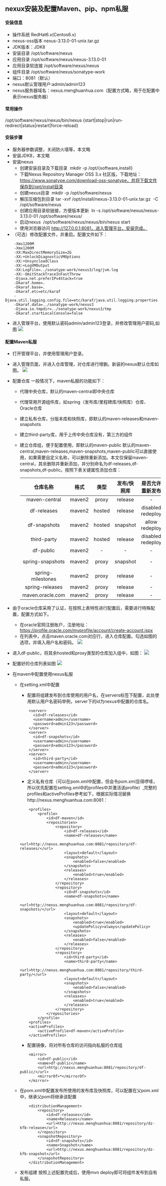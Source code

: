 ## nexux安装及配置Maven、pip、npm私服
#### 安装信息
- 操作系统 RedHat6.x(Centos6.x)
- nexus-oss版本 nexus-3.13.0-01-unix.tar.gz 
- JDK版本：JDK8
- 安装目录 /opt/software/nexus
- 应用目录 /opt/software/nexus/nexus-3.13.0-01
- 应用目录软连接 /opt/software/nexus/nexus
- 组件目录 /opt/software/nexus/sonatype-work
- 端口：8081（默认）
- nexus默认管理用户:admin/admin123
- nexus服务器域名：nexus.menghuanhua.com（配置方式略，用于在配置中表示nexus服务器）

#### 常用操作
/opt/software/nexus/nexus/bin/nexus {start|stop|run|run-redirect|status|restart|force-reload}
#### 安装步骤
- 服务器参数调整，关闭防火墙等，本文略
- 安装JDK8，本文略
- 安装nexus
    + 创建安装目录及下载目录  mkdir -p /opt/{software,install}
    + 下载Nexus Repository Manager OSS 3.x 社区版，下载地址：https://www.sonatype.com/download-oss-sonatype，并将下载文件保存到/opt/install目录
    + 创建nexus目录  mkdir -p /opt/software/nexus
    + 解压压缩包到目录 tar -xvf /opt/install/nexus-3.13.0-01-unix.tar.gz  -C /opt/software/nexus
    + 创建应用目录软链接，方便版本更新  ln -s /opt/software/nexus/nexus-3.13.0-01 /opt/software/nexus/
    + 启动nexus  /opt/software/nexus/nexus/bin/nexus start
    + 使用浏览器访问 http://127.0.0.1:8081，进入管理平台，安装完成。
- （可选）修改配置文件，并重启。配置文件如下：
```
    -Xms1200M
    -Xmx1200M
    -XX:MaxDirectMemorySize=2G
    -XX:+UnlockDiagnosticVMOptions
    -XX:+UnsyncloadClass
    -XX:+LogVMOutput
    -XX:LogFile=../sonatype-work/nexus3/log/jvm.log
    -XX:-OmitStackTraceInFastThrow
    -Djava.net.preferIPv4Stack=true
    -Dkaraf.home=.
    -Dkaraf.base=.
    -Dkaraf.etc=etc/karaf
    -Djava.util.logging.config.file=etc/karaf/java.util.logging.properties
    -Dkaraf.data=../sonatype-work/nexus3
    -Djava.io.tmpdir=../sonatype-work/nexus3/tmp
    -Dkaraf.startLocalConsole=false
```
- 进入管理平台，使用默认密码admin/admin123登录，并修改管理用户密码,如图
        ![](images/nexus-change-password.png)
#### 配置Maven私服
- 打开管理平台，并使用管理用户登录。
- 进入管理页面，并进入仓库管理，对仓库进行增删。新装的nexus默认仓库如图。
        ![](images/nexus-maven-config-1.png)
- 配置仓库
一般情况下，maven私服的功能如下：
    + 代理中央仓库，默认的maven-central即中央仓库
    + 代理常用开源组件库，如spring（发布库/里程碑库/快照库）仓库、Oracle仓库
    + 建立私有仓库，分版本库和快照库，即默认的maven-releases和maven-snapshots
    + 建立third-party库，用于上传中央仓库没有，第三方的组件
    + 建立仓库组，便于配置使用，即默认的maven-public
默认的maven-central,maven-releases,maven-snapshots,maven-public可以直接使用，如果需要自定义名称，可以删除重新添加。本文仅保留maven-central，其余删除并重新添加，并分别命名为df-releases,df-snapshots,df-public。按照下表关键属性添加仓库：
    
        | 仓库名称 | 格式 | 类型 | 发布/快照库 | 是否允许重新发布 | 代理地址 |
        |:----------:|:-------:|:-----:|:--------:|:-------:|:----------|
        |maven-central|maven2|proxy|release|-|https://repo1.maven.org/maven2/|
        |df-releases|maven2|hosted|release|disabled redeploy|-|
        |df-snapshots|maven2|hosted|snapshot|allow redeploy|-|
        |third-party|maven2|hosted|release|disabled redeploy|-|
        |df-public|maven2|-|-|-|-|
        |spring-snapshots|maven2|proxy|snapshot|-|https://repo.spring.io/libs-snapshot-local|
        |spring-milestones|maven2|proxy|release|-|https://repo.spring.io/libs-milestone-local|
        |spring-releases|maven2|proxy|release|-|https://repo.spring.io/release|
        |maven.oracle.com|maven2|proxy|release|-|https://maven.oracle.com|

- 由于oracle仓库采用了认证，在按照上表特性进行配置后，需要进行特殊配置，配置方式如下。
    + 在oracle官网注册账户，注册地址：https://profile.oracle.com/myprofile/account/create-account.jspx
    + 在列表中，点击maven.oracle.com对应行，进入仓库配置。勾选如图的选项，并填入用户名和密码。
        ![](images/nexus-maven-config-2.png)
- 进入df-public，将其余hosted和proxy类型的仓库加入组中，如图：
        ![](images/nexus-maven-config-3.png)
- 配置好的仓库列表如图
        ![](images/nexus-maven-config-4.png)
- 在maven中配置使用nexus私服
    + 在setting.xml中配置
        * 配置将组建发布到仓库使用的用户名，在servers标签下配置，此处使用默认用户名密码举例，server下的id为nexus中配置的仓库名。
        ```
            <server>
              <id>df-releases</id>
              <username>admin</username>
              <password>admin123</password>
            </server>
            <server>
              <id>df-snapshots</id>
              <username>admin</username>
              <password>admin123</password>
            </server>
            <server>
              <id>third-party</id>
              <username>admin</username>
              <password>admin123</password>
            </server>
        ```

        * 定义私有仓库（可以在pom.xml中配置，但会令pom.xml显得啰嗦，所以优先配置在setting.xml中的profiles中并激活该profile）,完整的profiles和activeProfiles参考如下，根据实际情况替换http://nexus.menghuanhua.com:8081：
        ```
            <profiles>
                <profile>
                    <id>df-maven</id>
                    <repositories>
                        <repository>
                            <id>df-releases</id>
                            <name>df-releases</name>
                            <url>http://nexus.menghuanhua.com:8081/repository/df-releases/</url>
                            <layout>default</layout>
                            <snapshots>
                                <enabled>false</enabled>
                            </snapshots>
                            <releases>
                                <enabled>true</enabled>
                            </releases>
                        </repository>
                        <repository>
                            <id>df-snapshots</id>
                            <name>df-snapshots</name>
                            <url>http://nexus.menghuanhua.com:8081/repository/df-snapshots/</url>
                            <layout>default</layout>
                            <snapshots>
                                <enabled>true</enabled>
                                <updatePolicy>always</updatePolicy>
                            </snapshots>
                            <releases>
                                <enabled>false</enabled>
                            </releases>
                        </repository>
                        <repository>
                            <id>third-party</id>
                            <name>third-party</name>
                            <url>http://nexus.menghuanhua.com:8081/repository/third-party/</url>
                            <layout>default</layout>
                            <snapshots>
                                <enabled>false</enabled>
                            </snapshots>
                            <releases>
                                <enabled>true</enabled>
                            </releases>
                        </repository>
                    </repositories>
                </profile>
            <profiles>
            <activeProfiles>
                <activeProfile>df-maven</activeProfile>
            </activeProfiles>
        ```

        * 配置镜像，将对所有仓库的访问指向私服的仓库组
        ```
            <mirror>
                <id>df-public</id>
                <name>df-public</name>
                <url>http://nexus.menghuanhua:8081/repository/df-public/</url>
                <mirrorOf>*</mirrorOf>
            </mirror>
        ```

    + 在pom.xml中配置发布所使用的发布库及快照库，可以配置在父pom.xml中，继承父pom将继承该配置
        ```
            <distributionManagement> 
                <repository> 
                    <id>df-releases</id> 
                    <name>Releases</name> 
                    <url>http://nexus.menghuanhua:8081/repository/dz-kfb-release</url> 
                </repository> 
                <snapshotRepository> 
                    <id>df-snapshots</id> 
                    <name>Snapshot</name> 
                    <url>http://nexus.menghuanhua:8081/repository/dz-kfb-snapshot</url> 
                </snapshotRepository> 
            </distributionManagement>
        ```
    + 发布组建
        按照上述配置完成后，使用mvn deploy即可将组件发布到自有私服。



            


